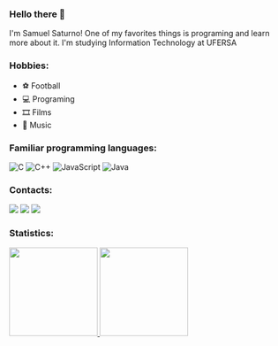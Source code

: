### Hello there 👋
I'm Samuel Saturno! One of my favorites things is programing and learn more about it.
I'm studying Information Technology at UFERSA

### Hobbies:
+ ⚽ Football
+ 💻 Programing
+ 🎞️ Films
+ 🎵 Music

### Familiar programming languages:

![C](https://img.shields.io/badge/c-%2300599C.svg?style=for-the-badge&logo=c&logoColor=white) ![C++](https://img.shields.io/badge/c++-%2300599C.svg?style=for-the-badge&logo=c%2B%2B&logoColor=white) <!--![Python](https://img.shields.io/badge/python-3670A0?style=for-the-badge&logo=python&logoColor=ffdd54)--> ![JavaScript](https://img.shields.io/badge/javascript-%23323330.svg?style=for-the-badge&logo=javascript&logoColor=%23F7DF1E) ![Java](https://img.shields.io/badge/Java-ED8B00?style=for-the-badge&logo=openjdk&logoColor=white)
  
<!--
<div>
<a> <img loading="lazy" src="https://img.shields.io/visual-studio-marketplace/release-date/:extensionId" target="_blank"></a>
</div>
-->

### Contacts:

<div>
<a href="https://instagram.com/saturno_samuel?igshid=NzZIODBkYWE4Ng==" target="_blank"><img loading="lazy" src="https://img.shields.io/badge/-Instagram-%23E4405F?style=for-the-badge&logo=instagram&logoColor=white" target="_blank"></a>
<a href = "mailto:contato@samuelsaturno058@gmail.com"><img loading="lazy" src="https://img.shields.io/badge/Gmail-D14836?style=for-the-badge&logo=gmail&logoColor=white" target="_blank"></a>
<a href="https://www.linkedin.com/in/samuel-de-almeida-saturno-3b63a320b/" target="_blank"><img loading="lazy" src="https://img.shields.io/badge/-LinkedIn-%230077B5?style=for-the-badge&logo=linkedin&logoColor=white" target="_blank"></a>   
</div>

### Statistics:
<div>
<a href="https://github.com/Samuel-Saturno">

<img loading="lazy" height="160em" src="https://github-readme-stats.vercel.app/api/top-langs/?username=Samuel-Saturno&layout=compact&langs_count=7&theme=dracula"/>

<img loading="lazy" height="160em" src="https://github-readme-stats.vercel.app/api?username=Samuel-Saturno&show_icons=true&theme=dracula&include_all_commits=true&count_private=true"/>
</div>
